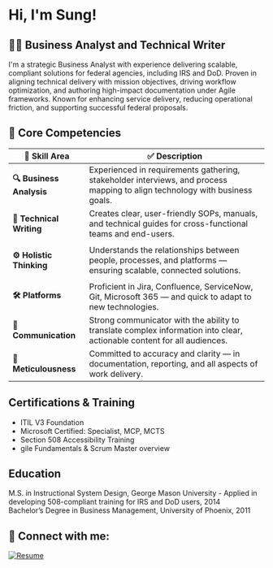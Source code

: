 <h1>Hi, I'm Sung! </h1>

<h2>👨‍💻 Business Analyst and Technical Writer</h2>

I'm a strategic Business Analyst with experience delivering scalable, compliant solutions for federal agencies, including IRS and DoD. Proven in aligning technical delivery with mission objectives, driving workflow optimization, and authoring high-impact documentation under Agile frameworks. Known for enhancing service delivery, reducing operational friction, and supporting successful federal proposals.



<section class="competencies fade-in">
  <div class="container">
    <h2>🧩 Core Competencies</h2>
    <table class="competency-table">
      <thead>
        <tr>
          <th>💼 Skill Area</th>
          <th>✅ Description</th>
        </tr>
      </thead>
      <tbody>
        <tr>
          <td><strong>🔍 Business Analysis</strong></td>
          <td>Experienced in requirements gathering, stakeholder interviews, and process mapping to align technology with business goals.</td>
        </tr>
        <tr>
          <td><strong>📝 Technical Writing</strong></td>
          <td>Creates clear, user-friendly SOPs, manuals, and technical guides for cross-functional teams and end-users.</td>
        </tr>
        <tr>
          <td><strong><p>⚙️ Holistic Thinking</strong></td>
          <td>Understands the relationships between people, processes, and platforms — ensuring scalable, connected solutions.</td>
        </tr>
        <tr>
          <td><strong>🛠 Platforms</strong></td>
          <td>Proficient in Jira, Confluence, ServiceNow, Git, Microsoft 365 — and quick to adapt to new technologies.</td>
        </tr>
        <tr>
          <td><strong>💬 Communication</strong></td>
          <td>Strong communicator with the ability to translate complex information into clear, actionable content for all audiences.</td>
        </tr>
        <tr>
          <td><strong>🎯 Meticulousness</strong></td>
          <td>Committed to accuracy and clarity — in documentation, reporting, and all aspects of work delivery.</td>
        </tr>
      </tbody>
    </table>
  </div>
</section>





<h2>Certifications & Training </h2>

<ul>
  <li>ITIL V3 Foundation</li>
  <li>Microsoft Certified:  Specialist, MCP, MCTS</li>
  <li>Section 508 Accessibility Training</li>
  <li>gile Fundamentals & Scrum Master overview </li>
</ul>

<h2>Education</h2>


M.S. in Instructional System Design, George Mason University - Applied in developing 508-compliant training for IRS and DoD users, 2014  
Bachelor’s Degree in Business Management, University of Phoenix, 2011  



<h2> 🤳 Connect with me:</h2>

  
<a href="https://drive.google.com/drive/u/0/home" target="_blank">
  <img src="https://img.shields.io/badge/Resume-Download-green?style=for-the-badge&logo=read-the-docs" alt="Resume"/>
</a>


